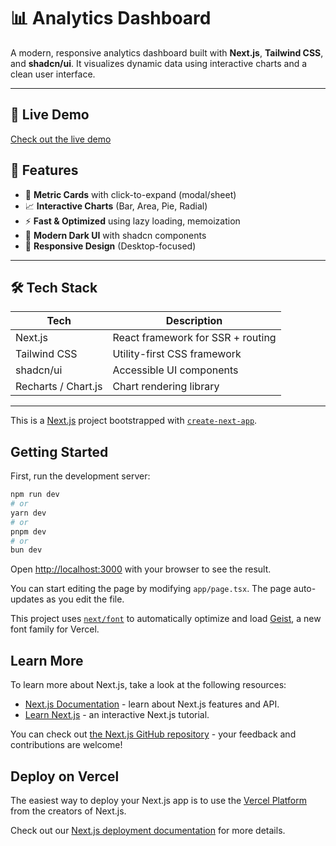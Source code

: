 # 📊 Analytics Dashboard

A modern, responsive analytics dashboard built with **Next.js**, **Tailwind CSS**, and **shadcn/ui**. It visualizes dynamic data using interactive charts and a clean user interface.

---

## 🚀 Live Demo

[Check out the live demo](https://dashboard-app-task.onrender.com/)


## 🚀 Features

- 🔢 **Metric Cards** with click-to-expand (modal/sheet)
- 📈 **Interactive Charts** (Bar, Area, Pie, Radial)
- ⚡ **Fast & Optimized** using lazy loading, memoization
- 🎨 **Modern Dark UI** with shadcn components
- 📱 **Responsive Design** (Desktop-focused)

---

## 🛠️ Tech Stack

| Tech        | Description                         |
|-------------|-------------------------------------|
| Next.js     | React framework for SSR + routing   |
| Tailwind CSS| Utility-first CSS framework         |
| shadcn/ui   | Accessible UI components            |
| Recharts / Chart.js | Chart rendering library    |

---

This is a [Next.js](https://nextjs.org) project bootstrapped with [`create-next-app`](https://nextjs.org/docs/app/api-reference/cli/create-next-app).

## Getting Started

First, run the development server:

```bash
npm run dev
# or
yarn dev
# or
pnpm dev
# or
bun dev
```

Open [http://localhost:3000](http://localhost:3000) with your browser to see the result.

You can start editing the page by modifying `app/page.tsx`. The page auto-updates as you edit the file.

This project uses [`next/font`](https://nextjs.org/docs/app/building-your-application/optimizing/fonts) to automatically optimize and load [Geist](https://vercel.com/font), a new font family for Vercel.

## Learn More

To learn more about Next.js, take a look at the following resources:

- [Next.js Documentation](https://nextjs.org/docs) - learn about Next.js features and API.
- [Learn Next.js](https://nextjs.org/learn) - an interactive Next.js tutorial.

You can check out [the Next.js GitHub repository](https://github.com/vercel/next.js) - your feedback and contributions are welcome!

## Deploy on Vercel

The easiest way to deploy your Next.js app is to use the [Vercel Platform](https://vercel.com/new?utm_medium=default-template&filter=next.js&utm_source=create-next-app&utm_campaign=create-next-app-readme) from the creators of Next.js.

Check out our [Next.js deployment documentation](https://nextjs.org/docs/app/building-your-application/deploying) for more details.
